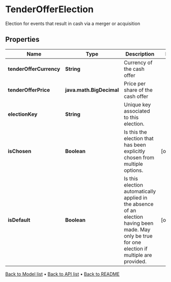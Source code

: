 

# TenderOfferElection

Election for events that result in cash via a merger or acquisition

## Properties

| Name | Type | Description | Notes |
|------------ | ------------- | ------------- | -------------|
|**tenderOfferCurrency** | **String** | Currency of the cash offer |  |
|**tenderOfferPrice** | **java.math.BigDecimal** | Price per share of the cash offer |  |
|**electionKey** | **String** | Unique key associated to this election. |  |
|**isChosen** | **Boolean** | Is this the election that has been explicitly chosen from multiple options. |  [optional] |
|**isDefault** | **Boolean** | Is this election automatically applied in the absence of an election having been made.  May only be true for one election if multiple are provided. |  [optional] |



[Back to Model list](../README.md#documentation-for-models) &#8226; [Back to API list](../README.md#documentation-for-api-endpoints) &#8226; [Back to README](../README.md)


